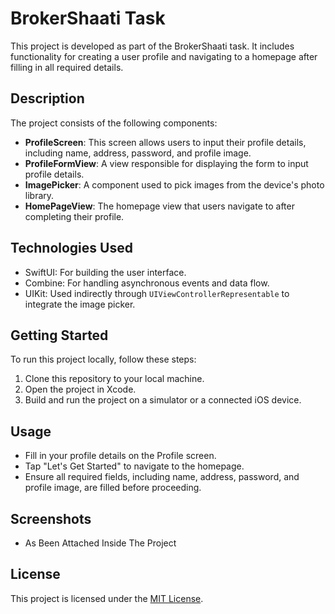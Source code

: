 # BrokerShaati Task

This project is developed as part of the BrokerShaati task. It includes functionality for creating a user profile and navigating to a homepage after filling in all required details.

## Description

The project consists of the following components:

- **ProfileScreen**: This screen allows users to input their profile details, including name, address, password, and profile image.
- **ProfileFormView**: A view responsible for displaying the form to input profile details.
- **ImagePicker**: A component used to pick images from the device's photo library.
- **HomePageView**: The homepage view that users navigate to after completing their profile.

## Technologies Used

- SwiftUI: For building the user interface.
- Combine: For handling asynchronous events and data flow.
- UIKit: Used indirectly through `UIViewControllerRepresentable` to integrate the image picker.

## Getting Started

To run this project locally, follow these steps:

1. Clone this repository to your local machine.
2. Open the project in Xcode.
3. Build and run the project on a simulator or a connected iOS device.

## Usage

- Fill in your profile details on the Profile screen.
- Tap "Let's Get Started" to navigate to the homepage.
- Ensure all required fields, including name, address, password, and profile image, are filled before proceeding.

## Screenshots

- As Been Attached Inside The Project


## License

This project is licensed under the [MIT License](LICENSE).
